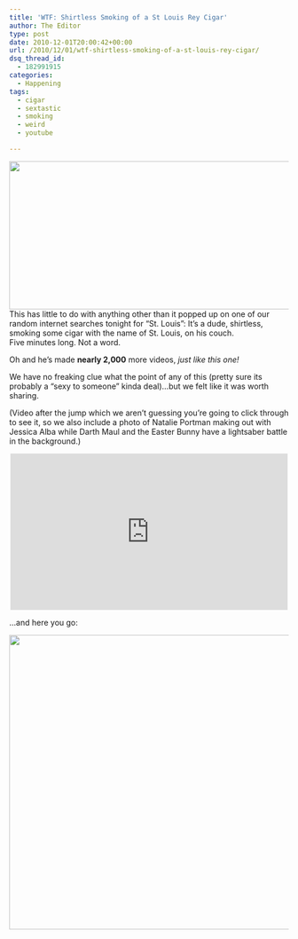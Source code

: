 ```yaml
---
title: 'WTF: Shirtless Smoking of a St Louis Rey Cigar'
author: The Editor
type: post
date: 2010-12-01T20:00:42+00:00
url: /2010/12/01/wtf-shirtless-smoking-of-a-st-louis-rey-cigar/
dsq_thread_id:
  - 182991915
categories:
  - Happening
tags:
  - cigar
  - sextastic
  - smoking
  - weird
  - youtube

---
```

[<img class="aligncenter size-full wp-image-8071" title="shirtless_smoking" src="http://media.punchingkitty.com/wordpress/2010/11/shirtless_smoking.jpg" alt="" width="600" height="267" />][1]This has little to do with anything other than it popped up on one of our random internet searches tonight for &#8220;St. Louis&#8221;: It&#8217;s a dude, shirtless, smoking some cigar with the name of St. Louis, on his couch. Five minutes long. Not a word.

Oh and he&#8217;s made **nearly 2,000** more videos, _just like this one!_

We have no freaking clue what the point of any of this (pretty sure its probably a &#8220;sexy to someone&#8221; kinda deal)&#8230;but we felt like it was worth sharing.

(Video after the jump which we aren&#8217;t guessing you&#8217;re going to click through to see it, so we also include a photo of Natalie Portman making out with Jessica Alba while Darth Maul and the Easter Bunny have a lightsaber battle in the background.)

<!--more-->

<span class="embed-youtube" style="text-align:center; display: block;"><iframe class='youtube-player' type='text/html' width='500' height='282' src='http://www.youtube.com/embed/abPd7uldXiM?version=3&#038;rel=1&#038;fs=1&#038;autohide=2&#038;showsearch=0&#038;showinfo=1&#038;iv_load_policy=1&#038;wmode=transparent' allowfullscreen='true' style='border:0;'></iframe></span>

&#8230;and here you go:

[<img class="aligncenter size-full wp-image-8073" title="portman_alba_maul_bunny" src="http://media.punchingkitty.com/wordpress/2010/11/portman_alba_maul_bunny.jpg" alt="" width="600" height="531" />][2]

 [1]: http://media.punchingkitty.com/wordpress/2010/11/shirtless_smoking.jpg
 [2]: http://media.punchingkitty.com/wordpress/2010/11/portman_alba_maul_bunny.jpg